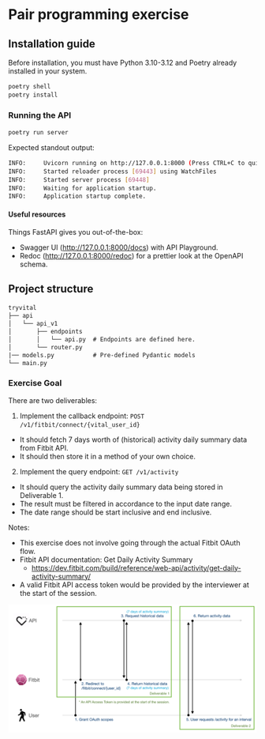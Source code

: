 # Pair programming exercise

## Installation guide

Before installation, you must have Python 3.10-3.12 and Poetry already installed in your system.

```bash
poetry shell
poetry install
```

### Running the API

```bash
poetry run server
```

Expected standout output:
```bash
INFO:     Uvicorn running on http://127.0.0.1:8000 (Press CTRL+C to quit)
INFO:     Started reloader process [69443] using WatchFiles
INFO:     Started server process [69448]
INFO:     Waiting for application startup.
INFO:     Application startup complete.
```

#### Useful resources

Things FastAPI gives you out-of-the-box:

* Swagger UI (http://127.0.0.1:8000/docs) with API Playground.
* Redoc (http://127.0.0.1:8000/redoc) for a prettier look at the OpenAPI schema.

## Project structure

```
tryvital
├── api
│   └── api_v1
│       ├── endpoints
│       │   └── api.py  # Endpoints are defined here.
│       └── router.py
|── models.py           # Pre-defined Pydantic models
└── main.py
```

### Exercise Goal

There are two deliverables:

1. Implement the callback endpoint: `POST /v1/fitbit/connect/{vital_user_id}`
  * It should fetch 7 days worth of (historical) activity daily summary data from Fitbit API.
  * It should then store it in a method of your own choice.

2. Implement the query endpoint: `GET /v1/activity`
  * It should query the activity daily summary data being stored in Deliverable 1.
  * The result must be filtered in accordance to the input date range.
  * The date range should be start inclusive and end inclusive.

Notes:

* This exercise does not involve going through the actual Fitbit OAuth flow.
* Fitbit API documentation: Get Daily Activity Summary
  * https://dev.fitbit.com/build/reference/web-api/activity/get-daily-activity-summary/
* A valid Fitbit API access token would be provided by the interviewer at the start of the session.

![Flow Diagram](/flow-diagram.png)
